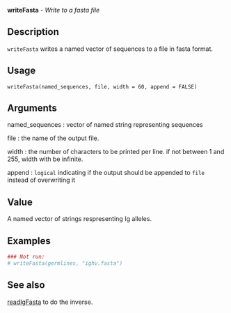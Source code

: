**writeFasta** - *Write to a fasta file*

Description
--------------------

`writeFasta` writes a named vector of sequences to a file in fasta
format.


Usage
--------------------
```
writeFasta(named_sequences, file, width = 60, append = FALSE)
```

Arguments
-------------------

named_sequences
:   vector of named string representing sequences

file
:   the name of the output file.

width
:   the number of characters to be printed per line.
if not between 1 and 255, width with be infinite.

append
:   `logical` indicating if the output should be
appended to `file` instead of overwriting it




Value
-------------------

A named vector of strings respresenting Ig alleles.



Examples
-------------------

```R
### Not run:
# writeFasta(germlines, "ighv.fasta")

```



See also
-------------------

[readIgFasta](readIgFasta.md) to do the inverse.






